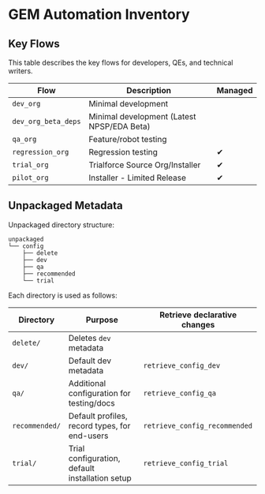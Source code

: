 # GEM Automation Inventory

## Key Flows

This table describes the key flows for developers, QEs, and technical
writers.

| Flow                | Description                                | Managed |
| ------------------- | ------------------------------------------ | ------- |
| `dev_org`           | Minimal development                        |         |
| `dev_org_beta_deps` | Minimal development (Latest NPSP/EDA Beta) |         |
| `qa_org`            | Feature/robot testing                      |         |
| `regression_org`    | Regression testing                         | ✔       |
| `trial_org`         | Trialforce Source Org/Installer            | ✔       |
| `pilot_org`         | Installer - Limited Release                | ✔       |

## Unpackaged Metadata

Unpackaged directory structure:

```
unpackaged
└── config
    ├── delete
    ├── dev
    ├── qa
    ├── recommended
    └── trial
```

Each directory is used as follows:

| Directory      | Purpose                                         | Retrieve declarative changes |
| -------------- | ----------------------------------------------- | ---------------------------- |
| `delete/`      | Deletes `dev` metadata                          |                              |
| `dev/`         | Default dev metadata                            | `retrieve_config_dev`        |
| `qa/`          | Additional configuration for testing/docs       | `retrieve_config_qa`         |
| `recommended/` | Default profiles, record types, for end-users   | `retrieve_config_recommended` |
| `trial/`       | Trial configuration, default installation setup | `retrieve_config_trial`    |
